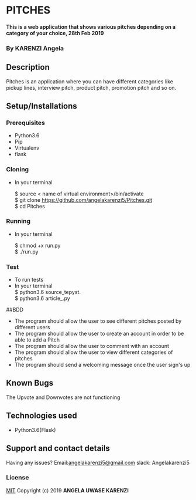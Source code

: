 # PITCHES
#### This is a web application that shows various pitches depending on a category of your choice, 28th Feb 2019

### By **KARENZI Angela**
##  Description
Pitches is an application where you can have different categories like pickup lines, interview pitch, product pitch, promotion pitch and so on.
## Setup/Installations

### Prerequisites
* Python3.6
* Pip
* Virtualenv
* flask

### Cloning
* In your terminal <br>

    $ source < name of virtual environment>/bin/activate<br>
    $ git clone https://github.com/angelakarenzi5/Pitches.git<br>
    $ cd Pitches

### Running
 * In your terminal<br>

     $ chmod +x run.py<br>
     $ ./run.py

### Test
* To run tests
* In your terminal<br>
  $ python3.6 source_tepyst.<br>
   $ python3.6 article_.py


##BDD

* The program should allow the user to see different pitches posted by different users
* The program should allow the user to create an account in order to be able to add a Pitch 
* The program should allow the user to comment with an account
* The program should allow the user to view different categories of pitches 
* The program should send a welcoming message once the user sign's up 

## Known Bugs

The Upvote and Downvotes are not functioning

## Technologies used

* Python3.6(Flask)

## Support and contact details

Having any issues?
Email:angelakarenzi5@gmail.com
slack: Angelakarenzi5

### License

[MIT](https://choosealicense.com/licenses/mit/)
Copyright (c) 2019 **ANGELA UWASE KARENZI**
